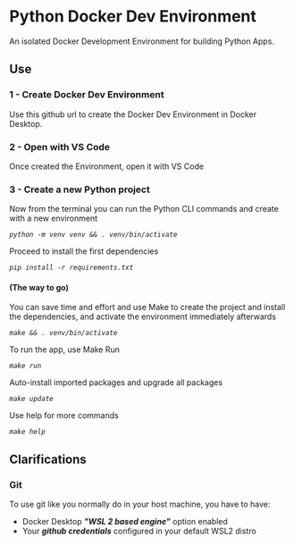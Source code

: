 # Python Docker Dev Environment

An isolated Docker Development Environment for building Python Apps.

## Use

### 1 - Create Docker Dev Environment

Use this github url to create the Docker Dev Environment in Docker Desktop.

### 2 - Open with VS Code

Once created the Environment, open it with VS Code

### 3 - Create a new Python project

Now from the terminal you can run the Python CLI commands and create with a new environment

*`python -m venv venv && . venv/bin/activate`*

Proceed to install the first dependencies

*`pip install -r requirements.txt`*

#### (The way to go)

You can save time and effort and use Make to create the project and install the dependencies, and activate the environment immediately afterwards

*`make && . venv/bin/activate`*

To run the app, use Make Run

*`make run`*

Auto-install imported packages and upgrade all packages

*`make update`*

Use help for more commands

*`make help`*



## Clarifications

### Git

To use git like you normally do in your host machine, you have to have:
- Docker Desktop ***"WSL 2 based engine"*** option enabled
- Your ***github credentials*** configured in your default WSL2 distro